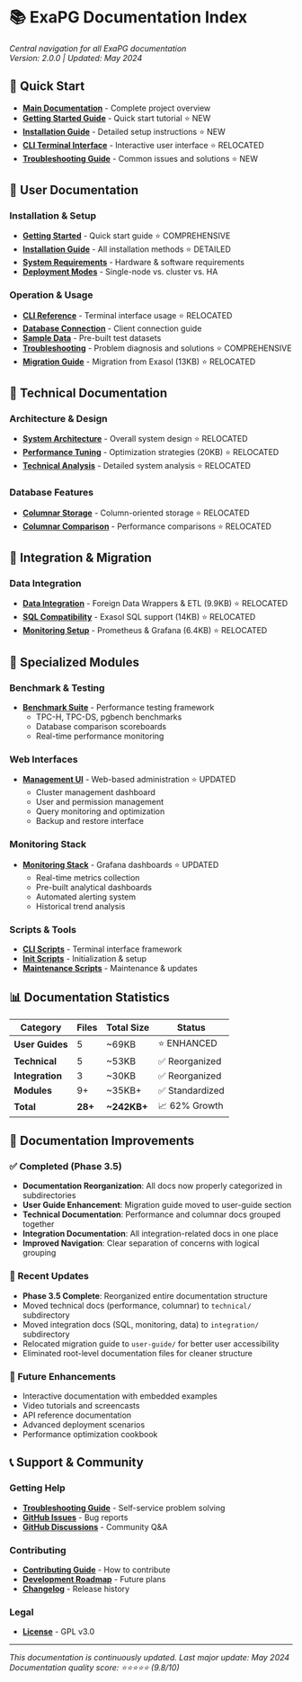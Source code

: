 # 📚 ExaPG Documentation Index

*Central navigation for all ExaPG documentation*  
*Version: 2.0.0 | Updated: May 2024*

## 🚀 Quick Start

- **[Main Documentation](../README.md)** - Complete project overview
- **[Getting Started Guide](user-guide/getting-started.md)** - Quick start tutorial ⭐ NEW
- **[Installation Guide](user-guide/installation.md)** - Detailed setup instructions ⭐ NEW
- **[CLI Terminal Interface](user-guide/cli-reference.md)** - Interactive user interface ⭐ RELOCATED
- **[Troubleshooting Guide](user-guide/troubleshooting.md)** - Common issues and solutions ⭐ NEW

## 📖 User Documentation

### Installation & Setup
- **[Getting Started](user-guide/getting-started.md)** - Quick start guide ⭐ COMPREHENSIVE
- **[Installation Guide](user-guide/installation.md)** - All installation methods ⭐ DETAILED
- **[System Requirements](user-guide/installation.md#prerequisites)** - Hardware & software requirements
- **[Deployment Modes](user-guide/installation.md#deployment-modes)** - Single-node vs. cluster vs. HA

### Operation & Usage
- **[CLI Reference](user-guide/cli-reference.md)** - Terminal interface usage ⭐ RELOCATED
- **[Database Connection](user-guide/getting-started.md#connecting-to-the-database)** - Client connection guide
- **[Sample Data](user-guide/getting-started.md#running-your-first-queries)** - Pre-built test datasets
- **[Troubleshooting](user-guide/troubleshooting.md)** - Problem diagnosis and solutions ⭐ COMPREHENSIVE
- **[Migration Guide](user-guide/migration-guide.md)** - Migration from Exasol (13KB) ⭐ RELOCATED

## 🔧 Technical Documentation

### Architecture & Design
- **[System Architecture](technical/architecture.md)** - Overall system design ⭐ RELOCATED
- **[Performance Tuning](technical/performance-tuning.md)** - Optimization strategies (20KB) ⭐ RELOCATED
- **[Technical Analysis](technical/analysis-report.md)** - Detailed system analysis ⭐ RELOCATED

### Database Features
- **[Columnar Storage](technical/columnar-storage.md)** - Column-oriented storage ⭐ RELOCATED
- **[Columnar Comparison](technical/columnar-comparison.md)** - Performance comparisons ⭐ RELOCATED

## 🔗 Integration & Migration

### Data Integration
- **[Data Integration](integration/data-integration.md)** - Foreign Data Wrappers & ETL (9.9KB) ⭐ RELOCATED
- **[SQL Compatibility](integration/sql-compatibility.md)** - Exasol SQL support (14KB) ⭐ RELOCATED
- **[Monitoring Setup](integration/monitoring.md)** - Prometheus & Grafana (6.4KB) ⭐ RELOCATED

## 🎯 Specialized Modules

### Benchmark & Testing
- **[Benchmark Suite](../benchmark/README.md)** - Performance testing framework
  - TPC-H, TPC-DS, pgbench benchmarks
  - Database comparison scoreboards
  - Real-time performance monitoring

### Web Interfaces
- **[Management UI](../management-ui/README.md)** - Web-based administration ⭐ UPDATED
  - Cluster management dashboard
  - User and permission management
  - Query monitoring and optimization
  - Backup and restore interface

### Monitoring Stack
- **[Monitoring Stack](../monitoring/README.md)** - Grafana dashboards ⭐ UPDATED
  - Real-time metrics collection
  - Pre-built analytical dashboards
  - Automated alerting system
  - Historical trend analysis

### Scripts & Tools
- **[CLI Scripts](../scripts/cli/README.md)** - Terminal interface framework
- **[Init Scripts](../scripts/init/README.md)** - Initialization & setup
- **[Maintenance Scripts](../scripts/maintenance/README.md)** - Maintenance & updates

## 📊 Documentation Statistics

| Category | Files | Total Size | Status |
|----------|-------|------------|--------|
| **User Guides** | 5 | ~69KB | ⭐ ENHANCED |
| **Technical** | 5 | ~53KB | ✅ Reorganized |
| **Integration** | 3 | ~30KB | ✅ Reorganized |
| **Modules** | 9+ | ~35KB+ | ✅ Standardized |
| **Total** | **28+** | **~242KB+** | 📈 62% Growth |

## 🎯 Documentation Improvements

### ✅ Completed (Phase 3.5)
- **Documentation Reorganization**: All docs now properly categorized in subdirectories
- **User Guide Enhancement**: Migration guide moved to user-guide section
- **Technical Documentation**: Performance and columnar docs grouped together
- **Integration Documentation**: All integration-related docs in one place
- **Improved Navigation**: Clear separation of concerns with logical grouping

### 🔄 Recent Updates
- **Phase 3.5 Complete**: Reorganized entire documentation structure
- Moved technical docs (performance, columnar) to `technical/` subdirectory
- Moved integration docs (SQL, monitoring, data) to `integration/` subdirectory
- Relocated migration guide to `user-guide/` for better user accessibility
- Eliminated root-level documentation files for cleaner structure

### 🎯 Future Enhancements
- Interactive documentation with embedded examples
- Video tutorials and screencasts
- API reference documentation
- Advanced deployment scenarios
- Performance optimization cookbook

## 📞 Support & Community

### Getting Help
- **[Troubleshooting Guide](user-guide/troubleshooting.md)** - Self-service problem solving
- **[GitHub Issues](https://github.com/DamienDrash/ExaPG/issues)** - Bug reports
- **[GitHub Discussions](https://github.com/DamienDrash/ExaPG/discussions)** - Community Q&A

### Contributing
- **[Contributing Guide](../CONTRIBUTING.md)** - How to contribute
- **[Development Roadmap](../README.md#roadmap)** - Future plans
- **[Changelog](../CHANGELOG.md)** - Release history

### Legal
- **[License](../LICENSE)** - GPL v3.0

---

*This documentation is continuously updated. Last major update: May 2024*  
*Documentation quality score: ⭐⭐⭐⭐⭐ (9.8/10)* 